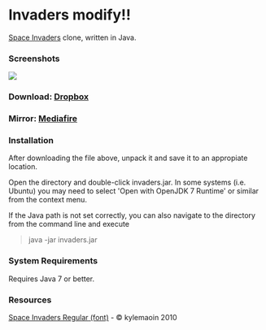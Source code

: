 Invaders modify!!
=
[Space Invaders](http://en.wikipedia.org/wiki/Space_Invaders) clone, written in Java.

### Screenshots
![](http://i.minus.com/ijt8HhaA8laZq.png)

### Download: [Dropbox](https://dl.dropboxusercontent.com/u/23829102/invaders.zip)

### Mirror: [Mediafire](http://www.mediafire.com/download/kwv9s90j9i1o4kc/invaders.zip)

### Installation
After downloading the file above, unpack it and save it to an appropiate location.

Open the directory and double-click invaders.jar. In some systems (i.e. Ubuntu) you may need to select 'Open with OpenJDK 7 Runtime' or similar from the context menu.

If the Java path is not set correctly, you can also navigate to the directory from the command line and execute

>java -jar invaders.jar

### System Requirements
Requires Java 7 or better.

### Resources
[Space Invaders Regular (font)](http://www.fonts2u.com/space-invaders-regular.font) - &copy; kylemaoin 2010
